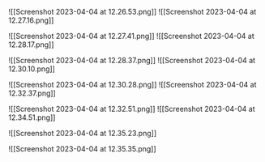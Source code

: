 ![[Screenshot 2023-04-04 at 12.26.53.png]]
![[Screenshot 2023-04-04 at 12.27.16.png]]


![[Screenshot 2023-04-04 at 12.27.41.png]]
![[Screenshot 2023-04-04 at 12.28.17.png]]


![[Screenshot 2023-04-04 at 12.28.37.png]]
![[Screenshot 2023-04-04 at 12.30.10.png]]

![[Screenshot 2023-04-04 at 12.30.28.png]]
![[Screenshot 2023-04-04 at 12.32.37.png]]


![[Screenshot 2023-04-04 at 12.32.51.png]]
![[Screenshot 2023-04-04 at 12.34.51.png]]


![[Screenshot 2023-04-04 at 12.35.23.png]]

![[Screenshot 2023-04-04 at 12.35.35.png]]







